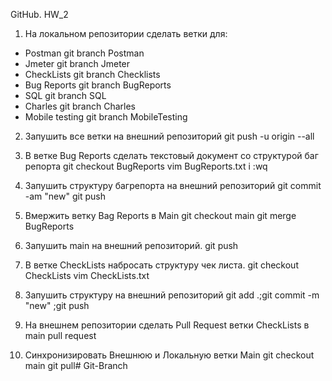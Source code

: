 GitHub. HW_2
1. На локальном репозитории сделать ветки для:
- Postman
 git branch Postman
- Jmeter
 git branch Jmeter
- CheckLists
 git branch Checklists
- Bug Reports
 git branch BugReports
- SQL
 git branch SQL
- Charles
 git branch Charles
- Mobile testing
 git branch MobileTesting

2. Запушить все ветки на внешний репозиторий
 git push -u origin --all

3. В ветке Bug Reports сделать текстовый документ со структурой баг репорта
 git checkout BugReports
 vim BugReports.txt
i 
:wq

4. Запушить структуру багрепорта на внешний репозиторий
 git commit -am "new"
 git push

5. Вмержить ветку Bag Reports в Main
 git checkout main
 git merge BugReports

6. Запушить main на внешний репозиторий.
 git push

7. В ветке CheckLists набросать структуру чек листа.
 git checkout CheckLists
 vim CheckLists.txt

8. Запушить структуру на внешний репозиторий
 git add .;git commit -m "new" ;git push

9. На внешнем репозитории сделать Pull Request ветки CheckLists в main
 pull request

10. Синхронизировать Внешнюю и Локальную ветки Main
 git checkout main
 git pull# Git-Branch
